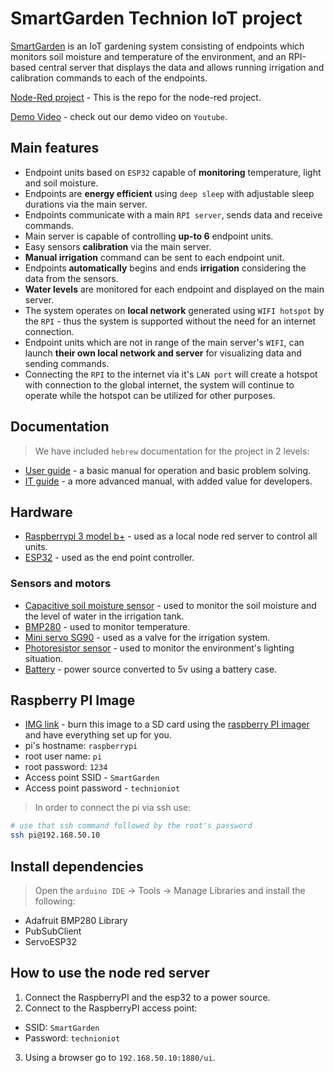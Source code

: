 # SmartGarden Technion IoT project

[SmartGarden](https://github.com/Exital/smartGarden) is an IoT gardening system consisting of endpoints which monitors soil moisture and temperature of the environment, and an RPI-based central server that displays the data and allows running irrigation and calibration commands to each of the endpoints.

[Node-Red project](https://github.com/Exital/SmartGardenPI_nodered) - This is the repo for the node-red project.

[Demo Video](https://www.youtube.com/watch?v=yvWwVqaM3DU) - check out our demo video on `Youtube`.

## Main features

- Endpoint units based on `ESP32` capable of **monitoring** temperature, light and soil moisture.
- Endpoints are **energy efficient** using `deep sleep` with adjustable sleep durations via the main server.
- Endpoints communicate with a main `RPI server`, sends data and receive commands.
- Main server is capable of controlling **up-to 6** endpoint units.
- Easy sensors **calibration** via the main server.
- **Manual irrigation** command can be sent to each endpoint unit.
- Endpoints **automatically** begins and ends **irrigation** considering the data from the sensors.
- **Water levels** are monitored for each endpoint and displayed on the main server.
- The system operates on **local network** generated using `WIFI hotspot` by the `RPI` - thus the system is supported without the need for an internet connection.
- Endpoint units which are not in range of the main server's `WIFI`, can launch **their own local network and server** for visualizing data and sending commands.
- Connecting the `RPI` to the internet via it's `LAN port` will create a hotspot with connection to the global internet, the system will continue to operate while the hotspot can be utilized for other purposes.

## Documentation
> We have included `hebrew` documentation for the project in 2 levels:
- [User guide](https://github.com/Exital/smartGarden/blob/master/docs/User_guide.pdf) - a basic manual for operation and basic problem solving.
- [IT guide](https://github.com/Exital/smartGarden/blob/master/docs/IT_guide.pdf) - a more advanced manual, with added value for developers.

## Hardware

- [Raspberrypi 3 model b+](https://www.raspberrypi.com/products/raspberry-pi-3-model-b-plus/) -  used as a local node red server to control all units.
- [ESP32](https://www.espressif.com) - used as the end point controller.

### Sensors and motors
- [Capacitive soil moisture sensor](https://www.amazon.co.uk/Rfvtgb-Capacitive-Moisture-Corrosion-Resistant/dp/B094VGKNQK/ref=sr_1_2_sspa?crid=3CALEXSGL34YO&keywords=capacitive+soil+moisture+sensor&qid=1641928400&sprefix=capacitive+soil+mo%2Caps%2C131&sr=8-2-spons&psc=1&spLa=ZW5jcnlwdGVkUXVhbGlmaWVyPUEyWFBXS1VZOUxaN0VMJmVuY3J5cHRlZElkPUEwNzUwNzEyM0RINlQ4SEhISzVCMCZlbmNyeXB0ZWRBZElkPUEwMjgyNTcxM0hCV0xPWks4VjA5TSZ3aWRnZXROYW1lPXNwX2F0ZiZhY3Rpb249Y2xpY2tSZWRpcmVjdCZkb05vdExvZ0NsaWNrPXRydWU=) - used to monitor the soil moisture and the level of water in the irrigation tank.
- [BMP280](https://www.amazon.co.uk/Barometric-Temperature-calibrated-Barometer-Altimeter/dp/B07BD5L91Y/ref=sr_1_4?crid=2TPV9TOF3T9Q4&keywords=bmp280&qid=1641928489&sprefix=bmp280%2Caps%2C164&sr=8-4) - used to monitor temperature.
- [Mini servo SG90](https://www.amazon.co.uk/ULTECHNOVO-Micro-Helicopter-Airplane-Controls/dp/B08PVCT9Z4/ref=sr_1_4_sspa?crid=OXO0ZNZUXTLR&keywords=mini%2Bservo&qid=1641928547&sprefix=mini%2Bservo%2Caps%2C135&sr=8-4-spons&spLa=ZW5jcnlwdGVkUXVhbGlmaWVyPUEzN0JMTlpMSlhTNzhZJmVuY3J5cHRlZElkPUEwMTMyMzgyMVJBM01DOVJHRjRZSCZlbmNyeXB0ZWRBZElkPUEwNTkzODY1MjA2TVJHSlRWNFRMSSZ3aWRnZXROYW1lPXNwX2F0ZiZhY3Rpb249Y2xpY2tSZWRpcmVjdCZkb05vdExvZ0NsaWNrPXRydWU&th=1) - used as a valve for the irrigation system.
- [Photoresistor sensor](https://he.aliexpress.com/item/32701608104.html?spm=a2g0o.productlist.0.0.4df8270eD0duhN&algo_pvid=e78bfb57-1136-402b-b3fc-9357bea1112a&algo_exp_id=e78bfb57-1136-402b-b3fc-9357bea1112a-7&pdp_ext_f=%7B%22sku_id%22%3A%2260696331493%22%7D&pdp_pi=-1%3B0.68%3B-1%3B-1%40salePrice%3BUSD%3Bsearch-mainSearch) - used to monitor the environment's lighting situation.
- [Battery](https://he.aliexpress.com/item/1005003229199497.html?spm=a2g0o.productlist.0.0.50a353ddhxWx6U&algo_pvid=02276440-738b-4b65-a0ba-6420fbd68675&aem_p4p_detail=20220111111800788025246049380079564831&algo_exp_id=02276440-738b-4b65-a0ba-6420fbd68675-49&pdp_ext_f=%7B%22sku_id%22%3A%2212000024859221512%22%7D&pdp_pi=-1%3B7.56%3B-1%3BUSD+3.16%40salePrice%3BUSD%3Bsearch-mainSearch) - power source converted to 5v using a battery case.

## Raspberry PI Image

- [IMG link](https://drive.google.com/file/d/1eYRfvZBX7p9d9wsQSzMXnRNSS-3lbNKH/view?usp=sharing) - burn this image to a SD card using the [raspberry PI imager](https://www.raspberrypi.com/software/) and have everything set up for you.
- pi's hostname: `raspberrypi`
- root user name: `pi`
- root password: `1234`
- Access point SSID - `SmartGarden`
- Access point password - `technioniot`

> In order to connect the pi via ssh use:
```sh
# use that ssh command followed by the root's password
ssh pi@192.168.50.10
```

## Install dependencies

> Open the `arduino IDE` -> Tools -> Manage Libraries and install the following:
- Adafruit BMP280 Library
- PubSubClient
- ServoESP32

## How to use the node red server

1. Connect the RaspberryPI and the esp32 to a power source.
2. Connect to the RaspberryPI access point:
  - SSID: `SmartGarden`
  - Password: `technioniot`
3. Using a browser go to `192.168.50.10:1880/ui`.
